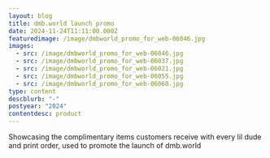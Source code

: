 ```yaml
---
layout: blog
title: dmb.world launch promo
date: 2024-11-24T11:11:00.000Z
featuredimage: /image/dmbworld_promo_for_web-06046.jpg
images:
  - src: /image/dmbworld_promo_for_web-06046.jpg
  - src: /image/dmbworld_promo_for_web-06037.jpg
  - src: /image/dmbworld_promo_for_web-06021.jpg
  - src: /image/dmbworld_promo_for_web-06055.jpg
  - src: /image/dmbworld_promo_for_web-06060.jpg
type: content
descblurb: "-"
postyear: "2024"
contentdesc: product
---
```

Showcasing the complimentary items customers receive with every lil dude and print order, used to promote the launch of dmb.world
